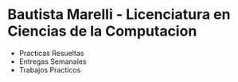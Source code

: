 # Bautista Marelli - Licenciatura en Ciencias de la Computacion
- Practicas Resueltas
- Entregas Semanales
- Trabajos Practicos
